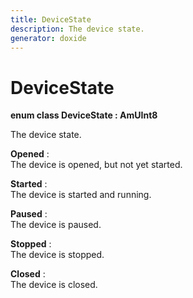 ```yaml
---
title: DeviceState
description: The device state.
generator: doxide
---
```



# DeviceState

**enum class DeviceState : AmUInt8**


The device state.


    


**Opened**
:   
The device is opened, but not yet started.
         




**Started**
:   
The device is started and running.
         




**Paused**
:   
The device is paused.
         




**Stopped**
:   
The device is stopped.
         




**Closed**
:   
The device is closed.
         





